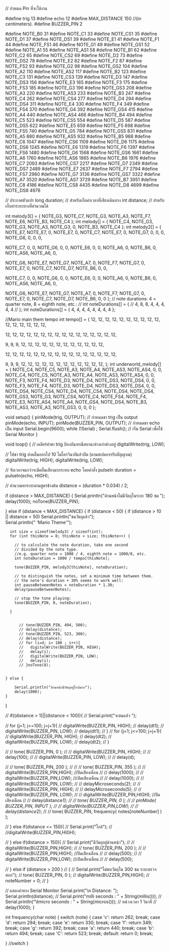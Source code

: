 // กำหนด Pin ที่จะใช้งาน

#define trig 13
#define echo 12
#define MAX_DISTANCE 150  //(in centimeters).
#define BUZZER_PIN 2



#define NOTE_B0  31
#define NOTE_C1  33
#define NOTE_CS1 35
#define NOTE_D1  37
#define NOTE_DS1 39
#define NOTE_E1  41
#define NOTE_F1  44
#define NOTE_FS1 46
#define NOTE_G1  49
#define NOTE_GS1 52
#define NOTE_A1  55
#define NOTE_AS1 58
#define NOTE_B1  62
#define NOTE_C2  65
#define NOTE_CS2 69
#define NOTE_D2  73
#define NOTE_DS2 78
#define NOTE_E2  82
#define NOTE_F2  87
#define NOTE_FS2 93
#define NOTE_G2  98
#define NOTE_GS2 104
#define NOTE_A2  110
#define NOTE_AS2 117
#define NOTE_B2  123
#define NOTE_C3  131
#define NOTE_CS3 139
#define NOTE_D3  147
#define NOTE_DS3 156
#define NOTE_E3  165
#define NOTE_F3  175
#define NOTE_FS3 185
#define NOTE_G3  196
#define NOTE_GS3 208
#define NOTE_A3  220
#define NOTE_AS3 233
#define NOTE_B3  247
#define NOTE_C4  262
#define NOTE_CS4 277
#define NOTE_D4  294
#define NOTE_DS4 311
#define NOTE_E4  330
#define NOTE_F4  349
#define NOTE_FS4 370
#define NOTE_G4  392
#define NOTE_GS4 415
#define NOTE_A4  440
#define NOTE_AS4 466
#define NOTE_B4  494
#define NOTE_C5  523
#define NOTE_CS5 554
#define NOTE_D5  587
#define NOTE_DS5 622
#define NOTE_E5  659
#define NOTE_F5  698
#define NOTE_FS5 740
#define NOTE_G5  784
#define NOTE_GS5 831
#define NOTE_A5  880
#define NOTE_AS5 932
#define NOTE_B5  988
#define NOTE_C6  1047
#define NOTE_CS6 1109
#define NOTE_D6  1175
#define NOTE_DS6 1245
#define NOTE_E6  1319
#define NOTE_F6  1397
#define NOTE_FS6 1480
#define NOTE_G6  1568
#define NOTE_GS6 1661
#define NOTE_A6  1760
#define NOTE_AS6 1865
#define NOTE_B6  1976
#define NOTE_C7  2093
#define NOTE_CS7 2217
#define NOTE_D7  2349
#define NOTE_DS7 2489
#define NOTE_E7  2637
#define NOTE_F7  2794
#define NOTE_FS7 2960
#define NOTE_G7  3136
#define NOTE_GS7 3322
#define NOTE_A7  3520
#define NOTE_AS7 3729
#define NOTE_B7  3951
#define NOTE_C8  4186
#define NOTE_CS8 4435
#define NOTE_D8  4699
#define NOTE_DS8 4978

// ประกาศตัวแปร
long duration;  // สำหรับเก็บค่าเวลาที่เสียงเดินทาง
int distance;   // สำหรับเก็บค่าระยะทางที่คำนวณได้


int melody3[] = {
  NOTE_G3, NOTE_C7, NOTE_G3, NOTE_A3, NOTE_F7, NOTE_E6, NOTE_B3, NOTE_C4
};
int melody[] = {
  NOTE_C4, NOTE_G3, NOTE_G3, NOTE_A3, NOTE_G3, 0, NOTE_B3, NOTE_C4
};
int melody2[] = {
  NOTE_E7, NOTE_E7, 0, NOTE_E7,
  0, NOTE_C7, NOTE_E7, 0,
  NOTE_G7, 0, 0,  0,
  NOTE_G6, 0, 0, 0,

  NOTE_C7, 0, 0, NOTE_G6,
  0, 0, NOTE_E6, 0,
  0, NOTE_A6, 0, NOTE_B6,
  0, NOTE_AS6, NOTE_A6, 0,

  NOTE_G6, NOTE_E7, NOTE_G7,
  NOTE_A7, 0, NOTE_F7, NOTE_G7,
  0, NOTE_E7, 0, NOTE_C7,
  NOTE_D7, NOTE_B6, 0, 0,

  NOTE_C7, 0, 0, NOTE_G6,
  0, 0, NOTE_E6, 0,
  0, NOTE_A6, 0, NOTE_B6,
  0, NOTE_AS6, NOTE_A6, 0,

  NOTE_G6, NOTE_E7, NOTE_G7,
  NOTE_A7, 0, NOTE_F7, NOTE_G7,
  0, NOTE_E7, 0, NOTE_C7,
  NOTE_D7, NOTE_B6, 0, 0
};
// note durations: 4 = quarter note, 8 = eighth note, etc.:
// int noteDurations[] = {
//   4, 8, 8, 4, 4, 4, 4, 4
// };
int noteDurations[] = {
  4, 4, 4, 4, 4, 4, 4, 4
};


//Mario main them tempo
int tempo[] = {
  12, 12, 12, 12,
  12, 12, 12, 12,
  12, 12, 12, 12,
  12, 12, 12, 12,

  12, 12, 12, 12,
  12, 12, 12, 12,
  12, 12, 12, 12,
  12, 12, 12, 12,

  9, 9, 9,
  12, 12, 12, 12,
  12, 12, 12, 12,
  12, 12, 12, 12,

  12, 12, 12, 12,
  12, 12, 12, 12,
  12, 12, 12, 12,
  12, 12, 12, 12,

  9, 9, 9,
  12, 12, 12, 12,
  12, 12, 12, 12,
  12, 12, 12, 12,
};
int underworld_melody[] = {
  NOTE_C4, NOTE_C5, NOTE_A3, NOTE_A4,
  NOTE_AS3, NOTE_AS4, 0,
  0,
  NOTE_C4, NOTE_C5, NOTE_A3, NOTE_A4,
  NOTE_AS3, NOTE_AS4, 0,
  0,
  NOTE_F3, NOTE_F4, NOTE_D3, NOTE_D4,
  NOTE_DS3, NOTE_DS4, 0,
  0,
  NOTE_F3, NOTE_F4, NOTE_D3, NOTE_D4,
  NOTE_DS3, NOTE_DS4, 0,
  0, NOTE_DS4, NOTE_CS4, NOTE_D4,
  NOTE_CS4, NOTE_DS4,
  NOTE_DS4, NOTE_GS3,
  NOTE_G3, NOTE_CS4,
  NOTE_C4, NOTE_FS4, NOTE_F4, NOTE_E3, NOTE_AS4, NOTE_A4,
  NOTE_GS4, NOTE_DS4, NOTE_B3,
  NOTE_AS3, NOTE_A3, NOTE_GS3,
  0, 0, 0
};

void setup() {
  pinMode(trig, OUTPUT);  // กำหนดขา trig เป็น output
  pinMode(echo, INPUT);
  pinMode(BUZZER_PIN, OUTPUT);  // กำหนดขา echo เป็น input
  Serial.begin(9600);
  while (!Serial)
    ;
  Serial.flush();
  // เริ่ม Serial เพื่อใช้ Serial Monitor
}


void loop() {
  // เคลียร์ค่าขา trig ป้องกันกรณีสถานะค้างเก่าค้างอยู่
  digitalWrite(trig, LOW);


  // ให้ขา trig ส่งคลื่นออกไป 10 ไมโครวินาทีแล้วปิด (ตามสเปคการรับสัญญาณ)
  digitalWrite(trig, HIGH);
  digitalWrite(trig, LOW);

  // จับเวลาจนกว่าจะมีคลื่นเสียงมากระทบ echo โดยคำสั่ง pulseIn
  duration = pulseIn(echo, HIGH);

  // คำนวณหาระยะตามสูตรข้างต้น
  distance = (duration * 0.034) / 2;
 
  if (distance > MAX_DISTANCE) {
    Serial.println("ด้านหน้าไม่มีวัตถุในระยะ 180 ซม ");
    delay(1000);
    noTone(BUZZER_PIN);

  } else if (distance < MAX_DISTANCE) {
    if (distance < 50) {
      if (distance > 10 || distance < 50)
      Serial.println("ชนวัตถุแล้ว");  
      Serial.println(" 'Mario Theme'");

      int size = sizeof(melody3) / sizeof(int);
      for (int thisNote = 0; thisNote < size; thisNote++) {

        // to calculate the note duration, take one second
        // divided by the note type.
        //e.g. quarter note = 1000 / 4, eighth note = 1000/8, etc.
        int noteDuration = 1000 / tempo[thisNote];

        tone(BUZZER_PIN, melody3[thisNote], noteDuration);

        // to distinguish the notes, set a minimum time between them.
        // the note's duration + 30% seems to work well:
        int pauseBetweenNotes = noteDuration * 1.30;
        delay(pauseBetweenNotes);

        // stop the tone playing:
        tone(BUZZER_PIN, 0, noteDuration);

      }
    
          
          // tone(BUZZER_PIN, 494, 500);
          // delay(distance);
          // tone(BUZZER_PIN, 523, 300);
          // delay(distance);
          // for (i=d; i< 100 ; i++){
          //   digitalWrite(BUZZER_PIN, HIGH);
          //   delay(i);
          //   digitalWrite(BUZZER_PIN, LOW);
          //   delay(i);
          // }noTone(8);
 
        
    } else {
        
        Serial.println("ด้านหน้ามีวัตถุอยู่ใกล้มาก");
        delay(1000);
    }
  }

  // if((distance > 1)||(distance < 100)){
  //   Serial.print("จะชนแล้ว ");

  //   for (j=1; j<=100; j=j+1){
  //     digitalWrite(BUZZER_PIN, HIGH);
  //     delay(dt1);
  //     digitalWrite(BUZZER_PIN, LOW);
  //     delay(dt1);
  //   }
  //   for (j=1; j<=100; j=j+1){
  //     digitalWrite(BUZZER_PIN, HIGH);
  //     delay(dt2);
  //     digitalWrite(BUZZER_PIN, LOW);
  //     delay(dt2);
  //   }

  //   // tone( BUZZER_PIN, 0 );
  //   // digitalWrite(BUZZER_PIN, HIGH);
  //   // delay(100);
  //   // digitalWrite(BUZZER_PIN, LOW);
  //   // delay(d);

  //   // tone( BUZZER_PIN, 200 );
  //   // // tone( BUZZER_PIN, 355 );
  //   // digitalWrite(BUZZER_PIN,HIGH);   //ปิดเสียงเตือน
  //   // delay(1000);
  //   // digitalWrite(BUZZER_PIN,LOW);    //เปิดเสียงเตือน
  //   // delay(1000);
  //   // digitalWrite(BUZZER_PIN, LOW);
  //   // delayMicroseconds(2);
  //   // digitalWrite(BUZZER_PIN, HIGH);
  //   // delayMicroseconds(5);
  //   // digitalWrite(BUZZER_PIN, LOW);
  //   // digitalWrite(BUZZER_PIN,HIGH);   //ปิดเสียงเตือน
  //   // delay(distance*1);
  //   // tone( BUZZER_PIN, 0 );
  //   // pinMode( BUZZER_PIN, INPUT );
  //   // digitalWrite(BUZZER_PIN,LOW);
  //   // delay(distance*2);
  //   // tone( BUZZER_PIN, frequency( notes[noteNumber] ) );

  // } else if(distance  <= 150){
  //   Serial.print("ใกล้");
  //   //digitalWrite(BUZZER_PIN,HIGH);

  // } else if(distance > 150){
  //   Serial.print("มีวัตถุอยู่ด้านหน้า");
  //   // digitalWrite(BUZZER_PIN,HIGH);
  //   // tone( BUZZER_PIN, 200 );
  //   // digitalWrite(BUZZER_PIN,HIGH);   //ปิดเสียงเตือน
  //   // delay(500);
  //   // digitalWrite(BUZZER_PIN,LOW);    //เปิดเสียงเตือน
  //   // delay(500);

  // } else if (distance > 200 )
  // {
  //   Serial.print("ไม่พบวัตถุใน 300 ซม ระยะตรวจสอบ");
  //   tone( BUZZER_PIN, 0 );
  //   digitalWrite(BUZZER_PIN,HIGH);
  //   noteNumber = 0;
  // }


  // แสดงค่าทาง Serial Monitor
  Serial.print("\n Distance: ");
  Serial.println(distance);
  //  Serial.print("milli seconds : "     + String(millis()));
  //  Serial.println("\tmicro seconds : " + String(micros()));
  // หน่วงเวลา 1 วินาที
  // delay(1000);
}



int frequency(char note) {
  switch (note) {
    case 'c': return 262; break;
    case 'd': return 294; break;
    case 'e': return 330; break;
    case 'f': return 349; break;
    case 'g': return 392; break;
    case 'a': return 440; break;
    case 'b': return 494; break;
    case 'C': return 523; break;
    default: return 0; break;

  }  //switch
}


